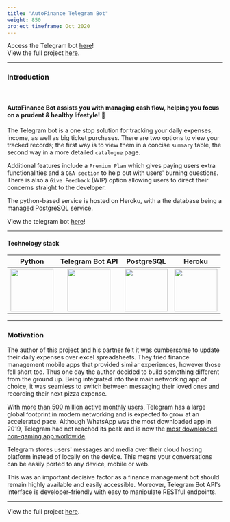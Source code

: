 ```yaml
---
title: "AutoFinance Telegram Bot"
weight: 850
project_timeframe: Oct 2020
---
```


Access the Telegram bot <a href="https://t.me/AutoFinanceBot" target="_blank" rel="noopener noreferrer">here</a>!<br>
View the full project <a href="https://github.com/hideyukikanazawa/AutoFinanceBot" target="_blank" rel="noopener noreferrer">here</a>.

---
### Introduction

<br>

#### AutoFinance Bot assists you with managing cash flow, helping you focus on a prudent & healthy lifestyle! 🤙


The Telegram bot is a one stop solution for tracking your daily expenses, income, as well as big ticket purchases. There are two options to view your tracked records; the first way is to view them in a concise `summary` table, the second way in a more detailed `catalogue` page. 

Additional features include a `Premium Plan` which gives paying users extra functionalities and a `Q&A section` to help out with users' burning questions. There is also a `Give Feedback` (WIP) option allowing users to direct their concerns straight to the developer. 

The python-based service is hosted on Heroku, with a the database being a managed PostgreSQL service. 

View the telegram bot [here](https://t.me/AutoFinanceBot)!

---

#### Technology stack
Python | Telegram Bot API | PostgreSQL | Heroku
:-------------------------:|:-------------------------:|:-------------------------:|:-------------------------:
<img src="img/python.png" width="100">  |  <img src="img/telegram_bot.png" width="100"> | <img src="img/postgres.png" width="100"> | <img src="img/heroku.png" width="100">


---

### Motivation

The author of this project and his partner felt it was cumbersome to update their daily expenses over excel spreadsheets. They tried finance management mobile apps that provided similar experiences, however those fell short too. Thus one day the author decided to build something different from the ground up. Being integrated into their main networking app of choice, it was seamless to switch between messaging their loved ones and recording their next pizza expense. 

With [more than 500 million active monthly users](https://cybercrew.uk/blog/telegram-statistics), Telegram has a large global footprint in modern networking and is expected to grow at an accelerated pace. Although WhatsApp was the most downloaded app in 2019, Telegram had not reached its peak and is now the [most downloaded non-gaming app worldwide](https://cybercrew.uk/blog/telegram-statistics/).

Telegram stores users' messages and media over their cloud hosting platform instead of locally on the device. This means your conversations can be easily ported to any device, mobile or web. 

This was an important decisive factor as a finance management bot should remain highly available and easily accessible. Moreover, Telegram Bot API's interface is developer-friendly with easy to manipulate RESTful endpoints. 

---

View the full project <a href="https://github.com/hideyukikanazawa/AutoFinanceBot" target="_blank" rel="noopener noreferrer">here</a>.